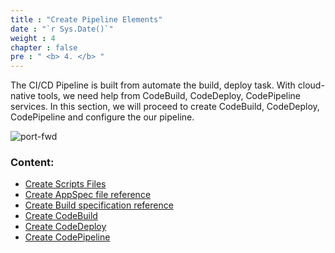 ```yaml
---
title : "Create Pipeline Elements"
date : "`r Sys.Date()`"
weight : 4
chapter : false
pre : " <b> 4. </b> "
---
```


The CI/CD Pipeline is built from automate the build, deploy task. With cloud-native tools, we need help from CodeBuild, CodeDeploy, CodePipeline services.
In this section, we will proceed to create CodeBuild, CodeDeploy, CodePipeline and configure the our pipeline.

![port-fwd](https://tamlv.buzz/aws-workshop/images/arc-log.png) 

### Content:

   - [Create Scripts Files](4.1-createscriptfiles/)
   - [Create AppSpec file reference](4.2-createcodedeployymlfile/)
   - [Create Build specification reference](4.3-createbuildspecfile)
   - [Create CodeBuild](4.4-createcodebuild/)
   - [Create CodeDeploy](4.5-createcodedeploy/)
   - [Create CodePipeline](4.6-createcodepipeline/)